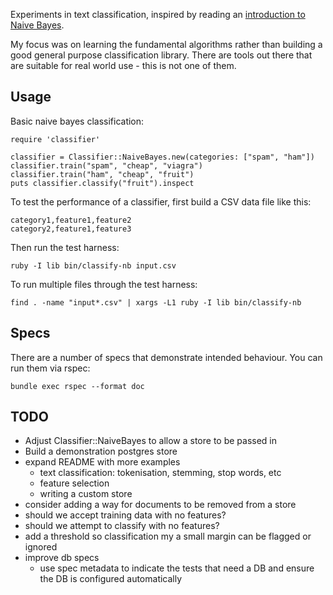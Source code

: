 Experiments in text classification, inspired by reading an [introduction to
Naive Bayes](https://monkeylearn.com/blog/practical-explanation-naive-bayes-classifier/).

My focus was on learning the fundamental algorithms rather than building a good
general purpose classification library. There are tools out there that are
suitable for real world use - this is not one of them.

## Usage

Basic naive bayes classification:

    require 'classifier'

    classifier = Classifier::NaiveBayes.new(categories: ["spam", "ham"])
    classifier.train("spam", "cheap", "viagra")
    classifier.train("ham", "cheap", "fruit")
    puts classifier.classify("fruit").inspect

To test the performance of a classifier, first build a CSV data file like this:

    category1,feature1,feature2
    category2,feature1,feature3

Then run the test harness:

    ruby -I lib bin/classify-nb input.csv

To run multiple files through the test harness:

    find . -name "input*.csv" | xargs -L1 ruby -I lib bin/classify-nb

## Specs

There are a number of specs that demonstrate intended behaviour. You can run them via rspec:

    bundle exec rspec --format doc

## TODO

* Adjust Classifier::NaiveBayes to allow a store to be passed in
* Build a demonstration postgres store
* expand README with more examples
  * text classification: tokenisation, stemming, stop words, etc
  * feature selection
  * writing a custom store
* consider adding a way for documents to be removed from a store
* should we accept training data with no features?
* should we attempt to classify with no features?
* add a threshold so classification my a small margin can be flagged or ignored
* improve db specs
  * use spec metadata to indicate the tests that need a DB and ensure the DB is configured automatically
